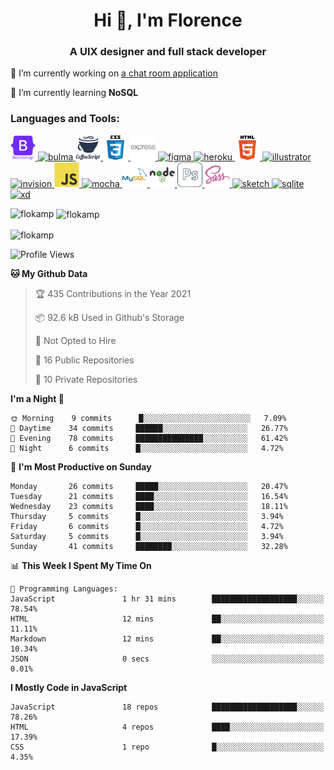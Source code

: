 <h1 align="center">Hi 👋, I'm Florence</h1>
<h3 align="center">A UIX designer and full stack developer</h3>

🔭 I’m currently working on [a chat room application](https://github.com/JamesLuu96/project-2)

🌱 I’m currently learning **NoSQL**

<h3 align="left">Languages and Tools:</h3>
<p align="left"> <a href="https://getbootstrap.com" target="_blank"> <img src="https://raw.githubusercontent.com/devicons/devicon/master/icons/bootstrap/bootstrap-plain-wordmark.svg" alt="bootstrap" width="40" height="40"/> </a> <a href="https://bulma.io/" target="_blank"> <img src="https://raw.githubusercontent.com/gilbarbara/logos/804dc257b59e144eaca5bc6ffd16949752c6f789/logos/bulma.svg" alt="bulma" width="40" height="40"/> </a> <a href="https://offeescript.org" target="_blank"> <img src="https://raw.githubusercontent.com/devicons/devicon/master/icons/coffeescript/coffeescript-original-wordmark.svg" alt="coffeescript" width="40" height="40"/> </a> <a href="https://www.w3schools.com/css/" target="_blank"> <img src="https://raw.githubusercontent.com/devicons/devicon/master/icons/css3/css3-original-wordmark.svg" alt="css3" width="40" height="40"/> </a> <a href="https://expressjs.com" target="_blank"> <img src="https://raw.githubusercontent.com/devicons/devicon/master/icons/express/express-original-wordmark.svg" alt="express" width="40" height="40"/> </a> <a href="https://www.figma.com/" target="_blank"> <img src="https://www.vectorlogo.zone/logos/figma/figma-icon.svg" alt="figma" width="40" height="40"/> </a> <a href="https://heroku.com" target="_blank"> <img src="https://www.vectorlogo.zone/logos/heroku/heroku-icon.svg" alt="heroku" width="40" height="40"/> </a> <a href="https://www.w3.org/html/" target="_blank"> <img src="https://raw.githubusercontent.com/devicons/devicon/master/icons/html5/html5-original-wordmark.svg" alt="html5" width="40" height="40"/> </a> <a href="https://www.adobe.com/in/products/illustrator.html" target="_blank"> <img src="https://www.vectorlogo.zone/logos/adobe_illustrator/adobe_illustrator-icon.svg" alt="illustrator" width="40" height="40"/> </a> <a href="https://www.invisionapp.com/" target="_blank"> <img src="https://www.vectorlogo.zone/logos/invisionapp/invisionapp-icon.svg" alt="invision" width="40" height="40"/> </a> <a href="https://developer.mozilla.org/en-US/docs/Web/JavaScript" target="_blank"> <img src="https://raw.githubusercontent.com/devicons/devicon/master/icons/javascript/javascript-original.svg" alt="javascript" width="40" height="40"/> </a> <a href="https://mochajs.org" target="_blank"> <img src="https://www.vectorlogo.zone/logos/mochajs/mochajs-icon.svg" alt="mocha" width="40" height="40"/> </a> <a href="https://www.mysql.com/" target="_blank"> <img src="https://raw.githubusercontent.com/devicons/devicon/master/icons/mysql/mysql-original-wordmark.svg" alt="mysql" width="40" height="40"/> </a> <a href="https://nodejs.org" target="_blank"> <img src="https://raw.githubusercontent.com/devicons/devicon/master/icons/nodejs/nodejs-original-wordmark.svg" alt="nodejs" width="40" height="40"/> </a> <a href="https://www.photoshop.com/en" target="_blank"> <img src="https://raw.githubusercontent.com/devicons/devicon/master/icons/photoshop/photoshop-line.svg" alt="photoshop" width="40" height="40"/> </a> <a href="https://sass-lang.com" target="_blank"> <img src="https://raw.githubusercontent.com/devicons/devicon/master/icons/sass/sass-original.svg" alt="sass" width="40" height="40"/> </a> <a href="https://www.sketch.com/" target="_blank"> <img src="https://www.vectorlogo.zone/logos/sketchapp/sketchapp-icon.svg" alt="sketch" width="40" height="40"/> </a> <a href="https://www.sqlite.org/" target="_blank"> <img src="https://www.vectorlogo.zone/logos/sqlite/sqlite-icon.svg" alt="sqlite" width="40" height="40"/> </a> <a href="https://www.adobe.com/products/xd.html" target="_blank"> <img src="https://cdn.worldvectorlogo.com/logos/adobe-xd.svg" alt="xd" width="40" height="40"/> </a> </p>

<p><img align="left" src="https://github-readme-stats.vercel.app/api/top-langs?username=flokamp&show_icons=true&locale=en&layout=compact" alt="flokamp" /></p>

<p>&nbsp;<img align="center" src="https://github-readme-stats.vercel.app/api?username=flokamp&show_icons=true&locale=en" alt="flokamp" /></p>

<p><img align="center" src="https://github-readme-streak-stats.herokuapp.com/?user=flokamp&" alt="flokamp" /></p>

<!--START_SECTION:waka-->
![Profile Views](http://img.shields.io/badge/Profile%20Views-1-blue)

**🐱 My Github Data** 

> 🏆 435 Contributions in the Year 2021
 > 
> 📦 92.6 kB Used in Github's Storage 
 > 
> 🚫 Not Opted to Hire
 > 
> 📜 16 Public Repositories 
 > 
> 🔑 10 Private Repositories  
 > 
**I'm a Night 🦉** 

```text
🌞 Morning    9 commits      █░░░░░░░░░░░░░░░░░░░░░░░░   7.09% 
🌆 Daytime    34 commits     ██████░░░░░░░░░░░░░░░░░░░   26.77% 
🌃 Evening    78 commits     ███████████████░░░░░░░░░░   61.42% 
🌙 Night      6 commits      █░░░░░░░░░░░░░░░░░░░░░░░░   4.72%

```
📅 **I'm Most Productive on Sunday** 

```text
Monday       26 commits     █████░░░░░░░░░░░░░░░░░░░░   20.47% 
Tuesday      21 commits     ████░░░░░░░░░░░░░░░░░░░░░   16.54% 
Wednesday    23 commits     ████░░░░░░░░░░░░░░░░░░░░░   18.11% 
Thursday     5 commits      █░░░░░░░░░░░░░░░░░░░░░░░░   3.94% 
Friday       6 commits      █░░░░░░░░░░░░░░░░░░░░░░░░   4.72% 
Saturday     5 commits      █░░░░░░░░░░░░░░░░░░░░░░░░   3.94% 
Sunday       41 commits     ████████░░░░░░░░░░░░░░░░░   32.28%

```


📊 **This Week I Spent My Time On** 

```text
💬 Programming Languages: 
JavaScript               1 hr 31 mins        ███████████████████░░░░░░   78.54% 
HTML                     12 mins             ██░░░░░░░░░░░░░░░░░░░░░░░   11.11% 
Markdown                 12 mins             ██░░░░░░░░░░░░░░░░░░░░░░░   10.34% 
JSON                     0 secs              ░░░░░░░░░░░░░░░░░░░░░░░░░   0.01%

```

**I Mostly Code in JavaScript** 

```text
JavaScript               18 repos            ███████████████████░░░░░░   78.26% 
HTML                     4 repos             ████░░░░░░░░░░░░░░░░░░░░░   17.39% 
CSS                      1 repo              █░░░░░░░░░░░░░░░░░░░░░░░░   4.35%

```



<!--END_SECTION:waka-->

